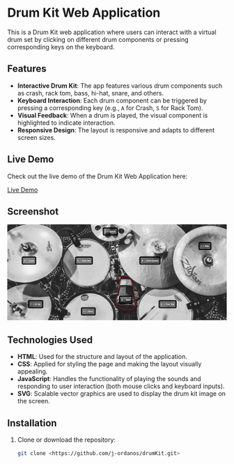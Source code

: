 # Drum Kit Web Application

This is a Drum Kit web application where users can interact with a virtual drum set by clicking on different drum components or pressing corresponding keys on the keyboard.

## Features

- **Interactive Drum Kit**: The app features various drum components such as crash, rack tom, bass, hi-hat, snare, and others.
- **Keyboard Interaction**: Each drum component can be triggered by pressing a corresponding key (e.g., `A` for Crash, `S` for Rack Tom).
- **Visual Feedback**: When a drum is played, the visual component is highlighted to indicate interaction.
- **Responsive Design**: The layout is responsive and adapts to different screen sizes.

## Live Demo

Check out the live demo of the Drum Kit Web Application here:

[Live Demo](https://drum-kit-inky-six.vercel.app/)

## Screenshot

![Drum Kit Screenshot](assets/screenshot.png)

## Technologies Used

- **HTML**: Used for the structure and layout of the application.
- **CSS**: Applied for styling the page and making the layout visually appealing.
- **JavaScript**: Handles the functionality of playing the sounds and responding to user interaction (both mouse clicks and keyboard inputs).
- **SVG**: Scalable vector graphics are used to display the drum kit image on the screen.

## Installation

1. Clone or download the repository:
   ```bash
   git clone <https://github.com/j-ordanos/drumKit.git>
